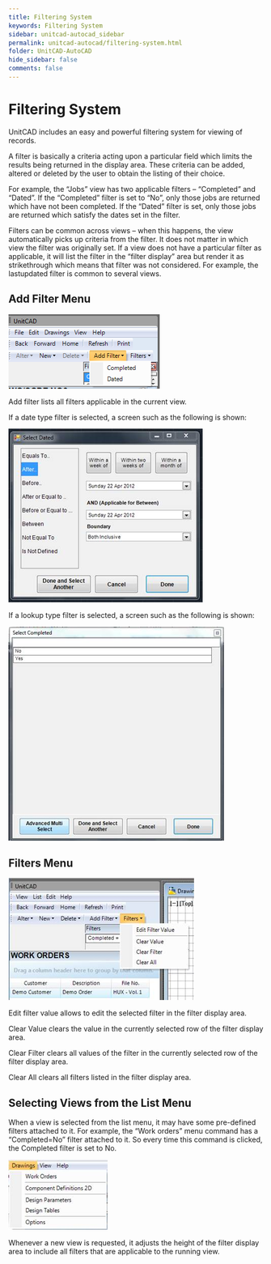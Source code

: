 ```yaml
---
title: Filtering System
keywords: Filtering System
sidebar: unitcad-autocad_sidebar
permalink: unitcad-autocad/filtering-system.html
folder: UnitCAD-AutoCAD
hide_sidebar: false
comments: false
---
```

# Filtering System



UnitCAD includes an easy and powerful filtering system for viewing of records.

A filter is basically a criteria acting upon a particular field which limits the results being returned in the display area. These criteria can be added, altered or deleted by the user to obtain the listing of their choice.

For example, the “Jobs” view has two applicable filters – “Completed” and “Dated”. If the “Completed” filter is set to “No”, only those jobs are returned which have not been completed. If the “Dated” filter is set, only those jobs are returned which satisfy the dates set in the filter.

Filters can be common across views – when this happens, the view automatically picks up criteria from the filter. It does not matter in which view the filter was originally set. If a view does not have a particular filter as applicable, it will list the filter in the “filter display” area but render it as strikethrough which means that filter was not considered. For example, the lastupdated filter is common to several views.

## Add Filter Menu

![](/images/add-filter-menu.png)

Add filter lists all filters applicable in the current view.

If a date type filter is selected, a screen such as the following is shown:

![](/images/add-filter-select-dated.jpg)

If a lookup type filter is selected, a screen such as the following is shown:

![](/images/add-filter-select-completed.jpg)

## Filters Menu

![](/images/filter-menu.jpg)

Edit filter value allows to edit the selected filter in the filter display area.

Clear Value clears the value in the currently selected row of the filter display area.

Clear Filter clears all values of the filter in the currently selected row of the filter display area.

Clear All clears all filters listed in the filter display area.

## Selecting Views from the List Menu



When a view is selected from the list menu, it may have some pre-defined filters attached to it. For example, the “Work orders” menu command has a “Completed=No” filter attached to it. So every time this command is clicked, the Completed filter is set to No.

![](/images/select-view-from-list-menu.jpg)

Whenever a new view is requested, it adjusts the height of the filter display area to include all filters that are applicable to the running view.
